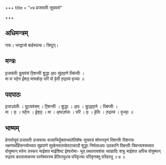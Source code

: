 +++
title = "०७ प्रजावतीः सूयवसं"

+++
## अधिमन्त्रम्
गावः। भरद्वाजो बार्हस्पत्यः। त्रिष्टुप्।

## मन्त्रः
प्र॒जाव॑तीः सू॒यव॑सं रि॒शन्तीः॑ शु॒द्धा अ॒पः सु॑प्रपा॒णे पिब॑न्तीः ।  
मा वः॑ स्ते॒न ई॑शत॒ माघशं॑सः॒ परि॑ वो हे॒ती रु॒द्रस्य॑ वृज्याः ॥

## पदपाठः
प्र॒जाऽव॑तीः । सु॒ऽयव॑सम् । रि॒शन्तीः॑ । शु॒द्धाः । अ॒पः । सु॒ऽप्र॒पा॒ने । पिब॑न्तीः ।  
मा । वः॒ । स्ते॒नः । ई॒श॒त॒ । मा । अ॒घऽशं॑सः । परि॑ । वः॒ । हे॒तिः । रु॒द्रस्य॑ । वृ॒ज्याः॒ ॥

## भाष्यम्
हेगावोयूयं प्रजावतीः प्रजावत्यः वत्साभिर्युक्ताभवतेतिशेषः सुयवसं शोभनतृणं रिशन्तीः रिशन्त्यः भक्षणार्थंहिंसन्त्योभवत सुप्रपाणे सुखेनपातव्येतटाकादौ शुद्धाः निर्मलाअपः उदकानि पिबन्तीः पिबन्त्यश्चभवत वोयुष्मान् स्तेनः तस्करः माईशत माईशिष्ट ईश्वरोमा- भूत् तथात्पघशंसः व्याघ्रादिः शत्रुः माईशत अपिच वोयुष्मान् रुद्रस्य कालात्मकस्य परमेश्वरस्य हेतिरायुधंच परिवृज्याः परिवृणक्तु परिहरतु ॥ ७ ॥